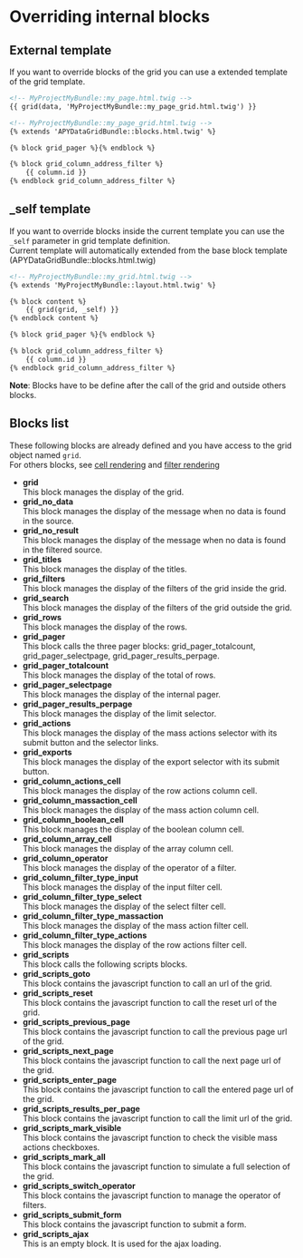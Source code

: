 Overriding internal blocks
==========================

## External template

If you want to override blocks of the grid you can use a extended template of the grid template.

```html
<!-- MyProjectMyBundle::my_page.html.twig -->
{{ grid(data, 'MyProjectMyBundle::my_page_grid.html.twig') }}
```

```html
<!-- MyProjectMyBundle::my_page_grid.html.twig -->
{% extends 'APYDataGridBundle::blocks.html.twig' %}

{% block grid_pager %}{% endblock %}

{% block grid_column_address_filter %}
    {{ column.id }}
{% endblock grid_column_address_filter %}
```

## _self template

If you want to override blocks inside the current template you can use the `_self` parameter in grid template definition.  
Current template will automatically extended from the base block template (APYDataGridBundle::blocks.html.twig)

```html
<!-- MyProjectMyBundle::my_grid.html.twig -->
{% extends 'MyProjectMyBundle::layout.html.twig' %}

{% block content %}
    {{ grid(grid, _self) }}
{% endblock content %}

{% block grid_pager %}{% endblock %}

{% block grid_column_address_filter %}
    {{ column.id }}
{% endblock grid_column_address_filter %}
```

**Note**: Blocks have to be define after the call of the grid and outside others blocks.

## Blocks list

These following blocks are already defined and you have access to the grid object named `grid`.  
For others blocks, see [cell rendering](cell_rendering.md) and [filter rendering](filter_rendering.md)

 * **grid**  
    This block manages the display of the grid.
 * **grid_no_data**  
    This block manages the display of the message when no data is found in the source.
 * **grid_no_result**  
    This block manages the display of the message when no data is found in the filtered source.
 * **grid_titles**  
    This block manages the display of the titles.
 * **grid_filters**  
    This block manages the display of the filters of the grid inside the grid.
 * **grid_search**  
    This block manages the display of the filters of the grid outside the grid.
 * **grid_rows**  
    This block manages the display of the rows.
 * **grid_pager**  
    This block calls the three pager blocks: grid_pager_totalcount, grid_pager_selectpage, grid_pager_results_perpage.
 * **grid_pager_totalcount**  
    This block manages the display of the total of rows.
 * **grid_pager_selectpage**  
    This block manages the display of the internal pager.
 * **grid_pager_results_perpage**  
    This block manages the display of the limit selector.
 * **grid_actions**  
    This block manages the display of the mass actions selector with its submit button and the selector links.
 * **grid_exports**  
    This block manages the display of the export selector with its submit button.
 * **grid_column_actions_cell**  
    This block manages the display of the row actions column cell.
 * **grid_column_massaction_cell**  
    This block manages the display of the mass action column cell.
 * **grid_column_boolean_cell**  
    This block manages the display of the boolean column cell.
 * **grid_column_array_cell**  
    This block manages the display of the array column cell.
 * **grid_column_operator**  
    This block manages the display of the operator of a filter.
 * **grid_column_filter_type_input**  
    This block manages the display of the input filter cell.
 * **grid_column_filter_type_select**  
    This block manages the display of the select filter cell.
 * **grid_column_filter_type_massaction**  
    This block manages the display of the mass action filter cell.
 * **grid_column_filter_type_actions**  
    This block manages the display of the row actions filter cell.
 * **grid_scripts**  
    This block calls the following scripts blocks.
 * **grid_scripts_goto**  
    This block contains the javascript function to call an url of the grid.
 * **grid_scripts_reset**  
    This block contains the javascript function to call the reset url of the grid.
 * **grid_scripts_previous_page**  
    This block contains the javascript function to call the previous page url of the grid. 
 * **grid_scripts_next_page**  
    This block contains the javascript function to call the next page url of the grid. 
 * **grid_scripts_enter_page**  
    This block contains the javascript function to call the entered page url of the grid. 
 * **grid_scripts_results_per_page**  
    This block contains the javascript function to call the limit url of the grid. 
 * **grid_scripts_mark_visible**  
    This block contains the javascript function to check the visible mass actions checkboxes.
 * **grid_scripts_mark_all**  
    This block contains the javascript function to simulate a full selection of the grid.
 * **grid_scripts_switch_operator**  
    This block contains the javascript function to manage the operator of filters.
 * **grid_scripts_submit_form**  
    This block contains the javascript function to submit a form.
 * **grid_scripts_ajax**  
    This is an empty block. It is used for the ajax loading.
